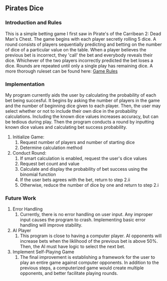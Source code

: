 ## Pirates Dice

### Introduction and Rules
This is a simple betting game I first saw in Pirate's of the Carribean 2: Dead Man's Chest.  The game begins with each player secretly rolling 5 dice. A round consists of players sequentially predicting and betting on the number of dice of a particular value on the table. When a player believes the previous bet is incorrect, they 'call' the bet and everybody reveals their dice. Whichever of the two players incorrectly predicted the bet loses a dice. Rounds are repeated until only a single play has remaining dice. A more thorough ruleset can be found here: [Game Rules](https://en.wikipedia.org/wiki/Liar%27s_dice)

### Implementation
My program currently aids the user by calculating the probability of each bet being succesful. It begins by asking the number of players in the game and the number of beginning dice given to each player. Then, the user may select whether or not to include their own dice in the probability calculations. Including the known dice values increases accuracy, but can be tedious during play. Then the program conducts a round by inputting known dice values and calculating bet success probability.

  1) Initialize Game:
      1) Request number of players and number of starting dice
      2) Determine calculation method
  2) Conduct Round:
      1) If smart calculation is enabled, request the user's dice values
      2) Request bet count and value
      3) Calculate and display the probability of bet success using the binomial function
      4) If the user bets agrees with the bet, return to step 2.ii
      5) Otherwise, reduce the number of dice by one and return to step 2.i

### Future Work

  1) Error Handling
      1) Currently, there is no error handling on user input. Any improper input causes the program to crash. Implementing basic error handling will improve stability.
  2) AI Player
      1) This program is close to having a computer player. AI opponents will increase bets when the liklihood of the previous bet is above 50%. Then, the AI must have logic to select the next bet. 
  3) Implement Self-Playing Game
      1) The final improvement is establishing a framework for the user to play an entire game against computer opponents. In addition to the previous steps, a computerized game would create multiple opponents, and better facilitate playing rounds.
